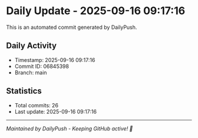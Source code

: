 # Daily Update - 2025-09-16 09:17:16

This is an automated commit generated by DailyPush.

## Daily Activity
- Timestamp: 2025-09-16 09:17:16
- Commit ID: 06845398
- Branch: main

## Statistics
- Total commits: 26
- Last update: 2025-09-16 09:17:16

---
*Maintained by DailyPush - Keeping GitHub active! 🚀*
